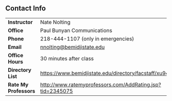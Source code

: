 ## Contact Info

|                           |                                                           |
|---------------------------|-----------------------------------------------------------|
| **Instructor**            | Nate Nolting                                              |
| **Office**                | Paul Bunyan Communications                                |
| **Phone**                 | 218-444-1107 (only in emergencies)                        |
| **Email**                 | nnolting@bemidjistate.edu                                 |
| **Office Hours**          | 30 minutes after class                                    |
| **Directory List**        | https://www.bemidjistate.edu/directory/facstaff/xu9472sd/ |
| **Rate My Professors**    | http://www.ratemyprofessors.com/AddRating.jsp?tid=2345075 |
